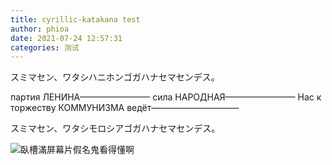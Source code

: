 ```yaml
---
title: cyrillic-katakana test
author: phioa
date: 2021-07-24 12:57:31
categories: 测试
---
```


スミマセン、ワタシハニホンゴガハナセマセンデス。

партия ЛЕНИНА————————
сила НАРОДНАЯ————————
Нас к торжеству КОММУНИЗМА ведёт——————————

スミマセン、ワタシモロシアゴガハナセマセンデス。

![臥槽滿屏幕片假名鬼看得懂啊](katakana.jpg)
